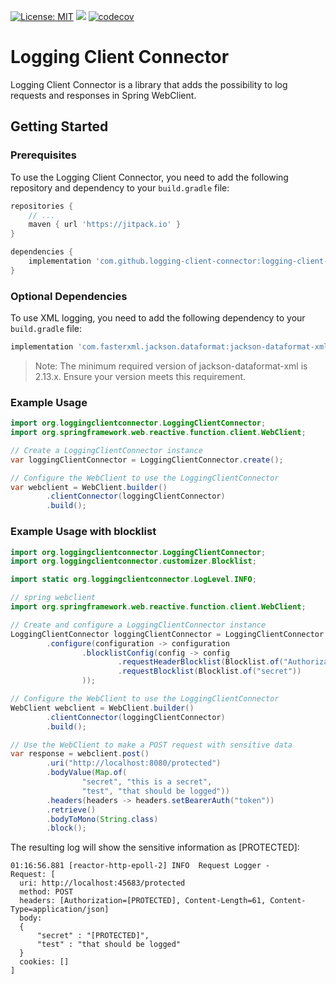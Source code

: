 [![License: MIT](https://img.shields.io/badge/License-MIT-yellow.svg)](https://github.com/logging-client-connector/logging-client-connector/blob/main/LICENSE)
[![](https://jitpack.io/v/logging-client-connector/logging-client-connector.svg)](https://jitpack.io/#logging-client-connector/logging-client-connector)
[![codecov](https://codecov.io/gh/logging-client-connector/logging-client-connector/graph/badge.svg?token=1Y0QWR8XGT)](https://codecov.io/gh/logging-client-connector/logging-client-connector)

# Logging Client Connector

Logging Client Connector is a library that adds the possibility to log requests and responses in Spring WebClient.

## Getting Started

### Prerequisites

To use the Logging Client Connector, you need to add the following repository and dependency to your `build.gradle`
file:

```groovy
repositories {
    // ...    
    maven { url 'https://jitpack.io' }
}

dependencies {
    implementation 'com.github.logging-client-connector:logging-client-connector:1.2.1'
}
```

### Optional Dependencies

To use XML logging, you need to add the following dependency to your `build.gradle` file:

```groovy
implementation 'com.fasterxml.jackson.dataformat:jackson-dataformat-xml:2.17.2'
```

> Note: The minimum required version of jackson-dataformat-xml is 2.13.x. Ensure your version meets this requirement.

### Example Usage

```java
import org.loggingclientconnector.LoggingClientConnector;
import org.springframework.web.reactive.function.client.WebClient;

// Create a LoggingClientConnector instance
var loggingClientConnector = LoggingClientConnector.create();

// Configure the WebClient to use the LoggingClientConnector
var webclient = WebClient.builder()
        .clientConnector(loggingClientConnector)
        .build();
```

### Example Usage with blocklist

```java
import org.loggingclientconnector.LoggingClientConnector;
import org.loggingclientconnector.customizer.Blocklist;

import static org.loggingclientconnector.LogLevel.INFO;

// spring webclient 
import org.springframework.web.reactive.function.client.WebClient;

// Create and configure a LoggingClientConnector instance
LoggingClientConnector loggingClientConnector = LoggingClientConnector.create()
        .configure(configuration -> configuration
                .blocklistConfig(config -> config
                        .requestHeaderBlocklist(Blocklist.of("Authorization"))
                        .requestBlocklist(Blocklist.of("secret"))
                ));

// Configure the WebClient to use the LoggingClientConnector
WebClient webclient = WebClient.builder()
        .clientConnector(loggingClientConnector)
        .build();

// Use the WebClient to make a POST request with sensitive data
var response = webclient.post()
        .uri("http://localhost:8080/protected")
        .bodyValue(Map.of(
                "secret", "this is a secret",
                "test", "that should be logged"))
        .headers(headers -> headers.setBearerAuth("token"))
        .retrieve()
        .bodyToMono(String.class)
        .block();
```

The resulting log will show the sensitive information as [PROTECTED]:

```text
01:16:56.881 [reactor-http-epoll-2] INFO  Request Logger - 
Request: [
  uri: http://localhost:45683/protected
  method: POST
  headers: [Authorization=[PROTECTED], Content-Length=61, Content-Type=application/json]
  body: 
  {
      "secret" : "[PROTECTED]",
      "test" : "that should be logged"
  }
  cookies: []
]
```